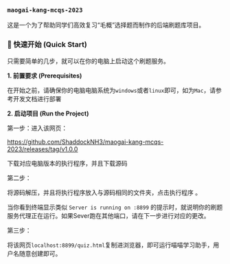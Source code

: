 ### `maogai-kang-mcqs-2023`

这是一个为了帮助同学们高效复习“毛概”选择题而制作的后端刷题库项目。

### 🚀 快速开始 (Quick Start)

只需要简单的几步，就可以在你的电脑上启动这个刷题服务。

**1. 前置要求 (Prerequisites)**

在开始之前，请确保你的电脑电脑系统为`windows`或者`linux`即可，如为`Mac`，请参考开发文档进行部署

**2. 启动项目 (Run the Project)**

第一步：进入该网页：

https://github.com/ShaddockNH3/maogai-kang-mcqs-2023/releases/tag/v1.0.0

下载对应电脑版本的执行程序，并且下载源码

第二步：

将源码解压，并且将执行程序放入与源码相同的文件夹，点击执行程序 。

当你看到终端显示类似 `Server is running on :8899` 的提示时，就说明你的刷题服务代理正在运行。如果Sever跑在其他端口，请在下一步进行对应的更改。

第三步：

将该网页`localhost:8899/quiz.html`复制进浏览器，即可运行喵喵学习助手，用户名随意创建即可。
